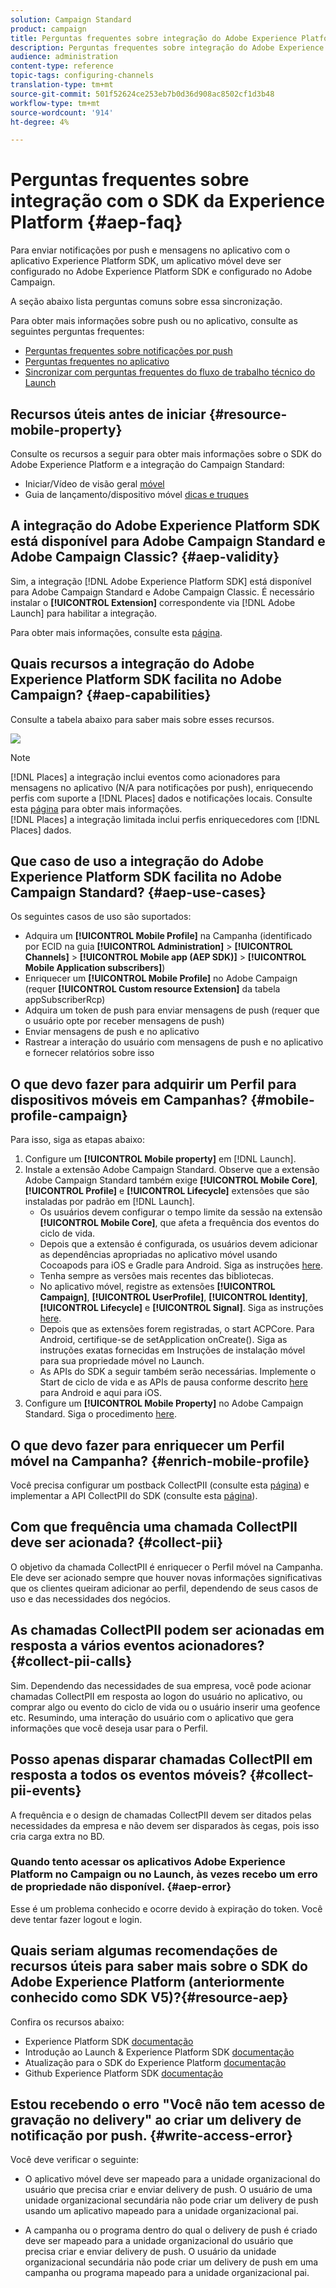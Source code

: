```yaml
---
solution: Campaign Standard
product: campaign
title: Perguntas frequentes sobre integração do Adobe Experience Platform SDK e Adobe Campaign
description: Perguntas frequentes sobre integração do Adobe Experience Platform SDK e Adobe Campaign
audience: administration
content-type: reference
topic-tags: configuring-channels
translation-type: tm+mt
source-git-commit: 501f52624ce253eb7b0d36d908ac8502cf1d3b48
workflow-type: tm+mt
source-wordcount: '914'
ht-degree: 4%

---
```



# Perguntas frequentes sobre integração com o SDK da Experience Platform {#aep-faq}

Para enviar notificações por push e mensagens no aplicativo com o aplicativo Experience Platform SDK, um aplicativo móvel deve ser configurado no Adobe Experience Platform SDK e configurado no Adobe Campaign.

A seção abaixo lista perguntas comuns sobre essa sincronização.

Para obter mais informações sobre push ou no aplicativo, consulte as seguintes perguntas frequentes:

* [Perguntas frequentes sobre notificações por push](../../channels/using/about-push-notifications.md#push-faq)
* [Perguntas frequentes no aplicativo](../../channels/using/about-in-app-messaging.md#in-app-faq)
* [Sincronizar com perguntas frequentes do fluxo de trabalho técnico do Launch](../../administration/using/syncwithlaunch-faq.md)

## Recursos úteis antes de iniciar {#resource-mobile-property}

Consulte os recursos a seguir para obter mais informações sobre o SDK do Adobe Experience Platform e a integração do Campaign Standard:

* Iniciar/Vídeo de visão geral [móvel](https://www.adobe.com/experience-platform/launch.html#acpl-mobile-video)
* Guia de lançamento/dispositivo móvel [dicas e truques](https://www.adobe.com/content/dam/www/us/en/experience-platform/launch-tag-manager/pdfs/adobe-cloud-platform-launch-tips-and-tricks-sheet.pdf)

## A integração do Adobe Experience Platform SDK está disponível para Adobe Campaign Standard e Adobe Campaign Classic? {#aep-validity}

Sim, a integração [!DNL Adobe Experience Platform SDK] está disponível para Adobe Campaign Standard e Adobe Campaign Classic. É necessário instalar o **[!UICONTROL Extension]** correspondente via [!DNL Adobe Launch] para habilitar a integração.

Para obter mais informações, consulte esta [página](https://aep-sdks.gitbook.io/docs/using-mobile-extensions/adobe-campaign-standard).

## Quais recursos a integração do Adobe Experience Platform SDK facilita no Adobe Campaign? {#aep-capabilities}

Consulte a tabela abaixo para saber mais sobre esses recursos.

![](assets/faq.png)

>[!NOTE]
>
>[!DNL Places] a integração inclui eventos como acionadores para mensagens no aplicativo (N/A para notificações por push), enriquecendo perfis com suporte a  [!DNL Places] dados e notificações locais. Consulte esta [página](../../channels/using/preparing-and-sending-an-in-app-message.md) para obter mais informações. <br>[!DNL Places] a integração limitada inclui perfis enriquecedores com  [!DNL Places] dados.

## Que caso de uso a integração do Adobe Experience Platform SDK facilita no Adobe Campaign Standard? {#aep-use-cases}

Os seguintes casos de uso são suportados:

* Adquira um **[!UICONTROL Mobile Profile]** na Campanha (identificado por ECID na guia **[!UICONTROL Administration]** > **[!UICONTROL Channels]** > **[!UICONTROL Mobile app (AEP SDK)]** > **[!UICONTROL Mobile Application subscribers]**)
* Enriquecer um **[!UICONTROL Mobile Profile]** no Adobe Campaign (requer **[!UICONTROL Custom resource Extension]** da tabela appSubscriberRcp)
* Adquira um token de push para enviar mensagens de push (requer que o usuário opte por receber mensagens de push)
* Enviar mensagens de push e no aplicativo
* Rastrear a interação do usuário com mensagens de push e no aplicativo e fornecer relatórios sobre isso

## O que devo fazer para adquirir um Perfil para dispositivos móveis em Campanhas? {#mobile-profile-campaign}

Para isso, siga as etapas abaixo:

1. Configure um **[!UICONTROL Mobile property]** em [!DNL Launch].
1. Instale a extensão Adobe Campaign Standard. Observe que a extensão Adobe Campaign Standard também exige **[!UICONTROL Mobile Core]**, **[!UICONTROL Profile]** e **[!UICONTROL Lifecycle]** extensões que são instaladas por padrão em [!DNL Launch].
   * Os usuários devem configurar o tempo limite da sessão na extensão **[!UICONTROL Mobile Core]**, que afeta a frequência dos eventos do ciclo de vida.
   * Depois que a extensão é configurada, os usuários devem adicionar as dependências apropriadas no aplicativo móvel usando Cocoapods para iOS e Gradle para Android. Siga as instruções [here](https://aep-sdks.gitbook.io/docs/using-mobile-extensions/adobe-campaign-standard).
   * Tenha sempre as versões mais recentes das bibliotecas.
   * No aplicativo móvel, registre as extensões **[!UICONTROL Campaign]**, **[!UICONTROL UserProfile]**, **[!UICONTROL Identity]**, **[!UICONTROL Lifecycle]** e **[!UICONTROL Signal]**. Siga as instruções [here](https://aep-sdks.gitbook.io/docs/using-mobile-extensions/adobe-campaign-standard#register-the-campaign-standard-extension-with-mobile-core).
   * Depois que as extensões forem registradas, o start ACPCore. Para Android, certifique-se de setApplication onCreate(). Siga as instruções exatas fornecidas em Instruções de instalação móvel para sua propriedade móvel no Launch.
   * As APIs do SDK a seguir também serão necessárias. Implemente o Start de ciclo de vida e as APIs de pausa conforme descrito [here](https://aep-sdks.gitbook.io/docs/using-mobile-extensions/mobile-core/lifecycle/lifecycle-extension-in-android) para Android e aqui para iOS.
1. Configure um **[!UICONTROL Mobile Property]** no Adobe Campaign Standard. Siga o procedimento [here](../../administration/using/configuring-a-mobile-application.md#channel-specific-config).

## O que devo fazer para enriquecer um Perfil móvel na Campanha? {#enrich-mobile-profile}

Você precisa configurar um postback CollectPII (consulte esta [página](https://helpx.adobe.com/campaign/kb/config-app-in-launch.html#PIIpostback)) e implementar a API CollectPII do SDK (consulte esta [página](https://aep-sdks.gitbook.io/docs/using-mobile-extensions/mobile-core/mobile-core-api-reference#collect-pii)).

## Com que frequência uma chamada CollectPII deve ser acionada? {#collect-pii}

O objetivo da chamada CollectPII é enriquecer o Perfil móvel na Campanha. Ele deve ser acionado sempre que houver novas informações significativas que os clientes queiram adicionar ao perfil, dependendo de seus casos de uso e das necessidades dos negócios.

## As chamadas CollectPII podem ser acionadas em resposta a vários eventos acionadores? {#collect-pii-calls}

Sim. Dependendo das necessidades de sua empresa, você pode acionar chamadas CollectPII em resposta ao logon do usuário no aplicativo, ou comprar algo ou evento do ciclo de vida ou o usuário inserir uma geofence etc. Resumindo, uma interação do usuário com o aplicativo que gera informações que você deseja usar para o Perfil.

## Posso apenas disparar chamadas CollectPII em resposta a todos os eventos móveis? {#collect-pii-events}

A frequência e o design de chamadas CollectPII devem ser ditados pelas necessidades da empresa e não devem ser disparados às cegas, pois isso cria carga extra no BD.

### Quando tento acessar os aplicativos Adobe Experience Platform no Campaign ou no Launch, às vezes recebo um erro de propriedade não disponível. {#aep-error}

Esse é um problema conhecido e ocorre devido à expiração do token. Você deve tentar fazer logout e login.

## Quais seriam algumas recomendações de recursos úteis para saber mais sobre o SDK do Adobe Experience Platform (anteriormente conhecido como SDK V5)?{#resource-aep}

Confira os recursos abaixo:

* Experience Platform SDK [documentação](https://aep-sdks.gitbook.io/docs/)
* Introdução ao Launch &amp; Experience Platform SDK [documentação](https://aep-sdks.gitbook.io/docs/getting-started/create-a-mobile-property)
* Atualização para o SDK do Experience Platform [documentação](https://aep-sdks.gitbook.io/docs/resources/upgrading-to-aep)
* Github Experience Platform SDK [documentação](https://github.com/Adobe-Marketing-Cloud/acp-sdks/)

## Estou recebendo o erro &quot;Você não tem acesso de gravação no delivery&quot; ao criar um delivery de notificação por push. {#write-access-error}

Você deve verificar o seguinte:

* O aplicativo móvel deve ser mapeado para a unidade organizacional do usuário que precisa criar e enviar delivery de push. O usuário de uma unidade organizacional secundária não pode criar um delivery de push usando um aplicativo mapeado para a unidade organizacional pai.

* A campanha ou o programa dentro do qual o delivery de push é criado deve ser mapeado para a unidade organizacional do usuário que precisa criar e enviar delivery de push. O usuário da unidade organizacional secundária não pode criar um delivery de push em uma campanha ou programa mapeado para a unidade organizacional pai.